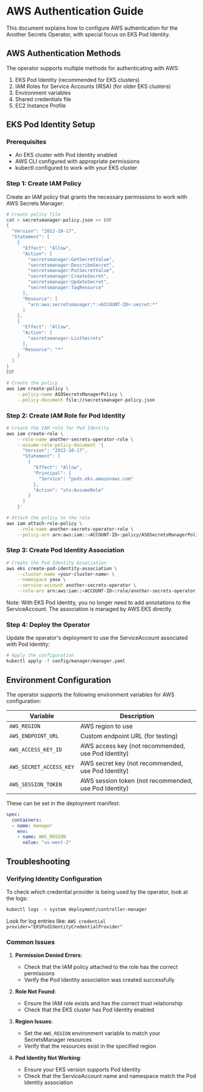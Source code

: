 # AWS Authentication Guide

This document explains how to configure AWS authentication for the Another Secrets Operator, with special focus on EKS Pod Identity.

## AWS Authentication Methods

The operator supports multiple methods for authenticating with AWS:

1. EKS Pod Identity (recommended for EKS clusters)
2. IAM Roles for Service Accounts (IRSA) (for older EKS clusters)
3. Environment variables
4. Shared credentials file
5. EC2 Instance Profile

## EKS Pod Identity Setup

### Prerequisites

- An EKS cluster with Pod Identity enabled
- AWS CLI configured with appropriate permissions
- kubectl configured to work with your EKS cluster

### Step 1: Create IAM Policy

Create an IAM policy that grants the necessary permissions to work with AWS Secrets Manager:

```bash
# Create policy file
cat > secretsmanager-policy.json << EOF
{
  "Version": "2012-10-17",
  "Statement": [
    {
      "Effect": "Allow",
      "Action": [
        "secretsmanager:GetSecretValue",
        "secretsmanager:DescribeSecret",
        "secretsmanager:PutSecretValue",
        "secretsmanager:CreateSecret",
        "secretsmanager:UpdateSecret",
        "secretsmanager:TagResource"
      ],
      "Resource": [
        "arn:aws:secretsmanager:*:<ACCOUNT-ID>:secret:*"
      ]
    },
    {
      "Effect": "Allow",
      "Action": [
        "secretsmanager:ListSecrets"
      ],
      "Resource": "*"
    }
  ]
}
EOF

# Create the policy
aws iam create-policy \
    --policy-name ASOSecretsManagerPolicy \
    --policy-document file://secretsmanager-policy.json
```

### Step 2: Create IAM Role for Pod Identity

```bash
# Create the IAM role for Pod Identity
aws iam create-role \
    --role-name another-secrets-operator-role \
    --assume-role-policy-document '{
      "Version": "2012-10-17",
      "Statement": [
        {
          "Effect": "Allow",
          "Principal": {
            "Service": "pods.eks.amazonaws.com"
          },
          "Action": "sts:AssumeRole"
        }
      ]
    }'

# Attach the policy to the role
aws iam attach-role-policy \
    --role-name another-secrets-operator-role \
    --policy-arn arn:aws:iam::<ACCOUNT-ID>:policy/ASOSecretsManagerPolicy
```

### Step 3: Create Pod Identity Association

```bash
# Create the Pod Identity Association
aws eks create-pod-identity-association \
    --cluster-name <your-cluster-name> \
    --namespace yaso \
    --service-account another-secrets-operator \
    --role-arn arn:aws:iam::<ACCOUNT-ID>:role/another-secrets-operator-role
```

Note: With EKS Pod Identity, you no longer need to add annotations to the ServiceAccount. The association is managed by AWS EKS directly.

### Step 4: Deploy the Operator

Update the operator's deployment to use the ServiceAccount associated with Pod Identity:

```bash
# Apply the configuration
kubectl apply -f config/manager/manager.yaml
```

## Environment Configuration

The operator supports the following environment variables for AWS configuration:

| Variable | Description |
|----------|-------------|
| `AWS_REGION` | AWS region to use |
| `AWS_ENDPOINT_URL` | Custom endpoint URL (for testing) |
| `AWS_ACCESS_KEY_ID` | AWS access key (not recommended, use Pod Identity) |
| `AWS_SECRET_ACCESS_KEY` | AWS secret key (not recommended, use Pod Identity) |
| `AWS_SESSION_TOKEN` | AWS session token (not recommended, use Pod Identity) |

These can be set in the deployment manifest:

```yaml
spec:
  containers:
  - name: manager
    env:
    - name: AWS_REGION
      value: "us-west-2"
```

## Troubleshooting

### Verifying Identity Configuration

To check which credential provider is being used by the operator, look at the logs:

```bash
kubectl logs -n system deployment/controller-manager
```

Look for log entries like: `AWS credential provider="EKSPodIdentityCredentialProvider"`

### Common Issues

1. **Permission Denied Errors**:
   - Check that the IAM policy attached to the role has the correct permissions
   - Verify the Pod Identity association was created successfully

2. **Role Not Found**:
   - Ensure the IAM role exists and has the correct trust relationship
   - Check that the EKS cluster has Pod Identity enabled

3. **Region Issues**:
   - Set the `AWS_REGION` environment variable to match your SecretsManager resources
   - Verify that the resources exist in the specified region

4. **Pod Identity Not Working**:
   - Ensure your EKS version supports Pod Identity
   - Check that the ServiceAccount name and namespace match the Pod Identity association